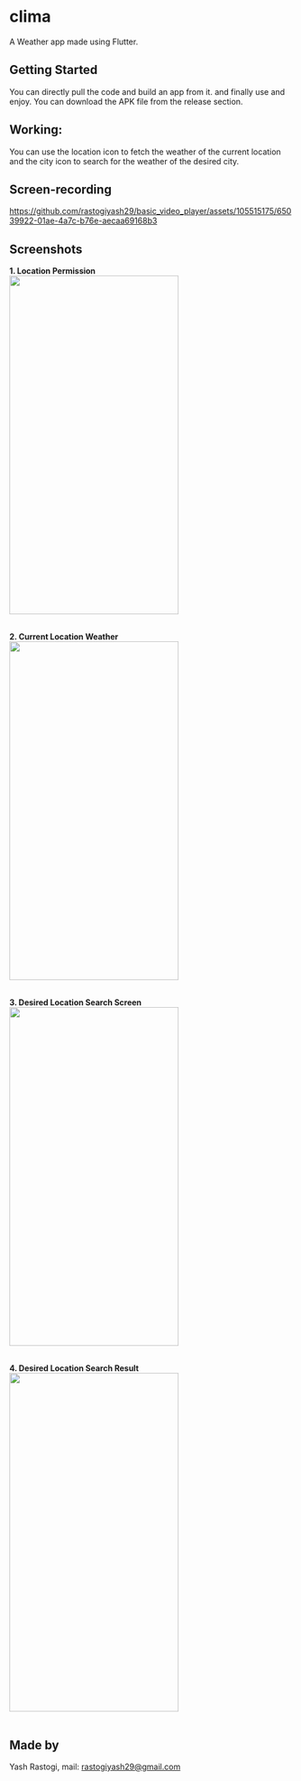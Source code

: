 # clima

A Weather app made using Flutter.

## Getting Started
You can directly pull the code and build an app from it. and finally use and enjoy.
You can download the APK file from the release section.

## Working:
You can use the location icon to fetch the weather of the current location<br> and the city icon to search for the weather of the desired city.

## Screen-recording

https://github.com/rastogiyash29/basic_video_player/assets/105515175/65039922-01ae-4a7c-b76e-aecaa69168b3

## Screenshots
**1. Location Permission**<br>
<img src="https://github.com/rastogiyash29/basic_video_player/assets/105515175/c053668b-c43d-4ddf-9595-33dedb4ec16b" width="300" height="600"><br><br>

**2. Current Location Weather**<br>
<img src="https://github.com/rastogiyash29/basic_video_player/assets/105515175/14d436ed-c8a0-4ae8-b9da-ae52b55aed69" width="300" height="600"><br><br>

**3. Desired Location Search Screen**<br>
<img src="https://github.com/rastogiyash29/basic_video_player/assets/105515175/b77e8663-2385-4b43-b142-b9737492a926" width="300" height="600"><br><br>

**4. Desired Location Search Result**<br>
<img src="https://github.com/rastogiyash29/basic_video_player/assets/105515175/b77e8663-2385-4b43-b142-b9737492a926" width="300" height="600"><br><br>

## Made by 
Yash Rastogi,
mail: rastogiyash29@gmail.com


